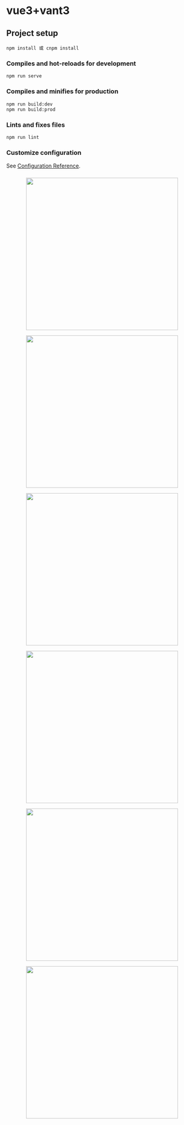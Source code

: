 <!--
 * @Author: your name
 * @Date: 2021-04-11 19:02:56
 * @LastEditTime: 2021-05-08 08:01:24
 * @LastEditors: Please set LastEditors
 * @Description: In User Settings Edit
 * @FilePath: \vue3-vant3-h5\README.md
-->
# vue3+vant3

## Project setup
```
npm install 或 cnpm install
```

### Compiles and hot-reloads for development
```
npm run serve
```

### Compiles and minifies for production
```
npm run build:dev
npm run build:prod
```

### Lints and fixes files
```
npm run lint
```

### Customize configuration
See [Configuration Reference](https://cli.vuejs.org/config/).

###
<p align="center">
  <img width="400" src="https://qiniu.lanlianjiu.xyz/home.jpeg">
</p>

<p align="center">
  <img width="400" src="https://qiniu.lanlianjiu.xyz/%E5%88%86%E7%B1%BB.jpeg">
</p>

<p align="center">
  <img width="400" src="https://qiniu.lanlianjiu.xyz/%E8%B4%AD%E7%89%A9%E8%BD%A6.jpeg">
</p>

<p align="center">
  <img width="400" src="https://qiniu.lanlianjiu.xyz/%E6%88%91%E7%9A%84.jpeg">
</p>

<p align="center">
  <img width="400" src="https://qiniu.lanlianjiu.xyz/%E5%9C%B0%E5%9D%801.jpeg">
</p>

<p align="center">
  <img width="400" src="https://qiniu.lanlianjiu.xyz/%E5%9C%B0%E5%9D%80%E4%BA%8C.jpeg">
</p>
